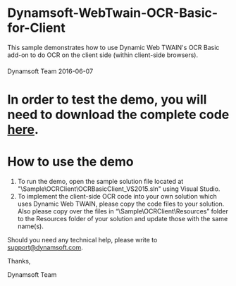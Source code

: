 ﻿# Dynamsoft-WebTwain-OCR-Basic-for-Client

This sample demonstrates how to use Dynamic Web TWAIN's OCR Basic add-on to do OCR on the client side (within client-side browsers).
####
Dynamsoft Team
2016-06-07

# In order to test the demo, you will need to download the complete code <a href="http://www.dynamsoft.com/Samples/DWT/Dynamsoft-WebTwain-OCR-Basic-for-Client.zip" target="_blank">here</a>.

# How to use the demo

  1. To run the demo, open the sample solution file located at "\Sample\OCRClient\OCRBasicClient_VS2015.sln" using Visual Studio.
  2. To implement the client-side OCR code into your own solution which uses Dynamic Web TWAIN, please copy the code files to your solution. Also please copy over the files in “\Sample\OCRClient\Resources” folder to the Resources folder of your solution and update those with the same name(s).

Should you need any technical help, please write to 
support@dynamsoft.com.

Thanks,

Dynamsoft Team

